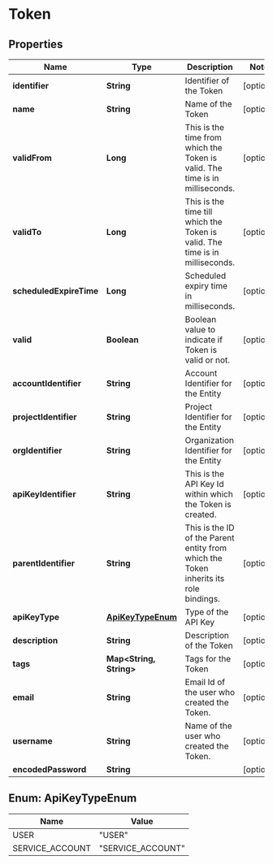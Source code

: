 # Token

## Properties
Name | Type | Description | Notes
------------ | ------------- | ------------- | -------------
**identifier** | **String** | Identifier of the Token |  [optional]
**name** | **String** | Name of the Token |  [optional]
**validFrom** | **Long** | This is the time from which the Token is valid. The time is in milliseconds. |  [optional]
**validTo** | **Long** | This is the time till which the Token is valid. The time is in milliseconds. |  [optional]
**scheduledExpireTime** | **Long** | Scheduled expiry time in milliseconds. |  [optional]
**valid** | **Boolean** | Boolean value to indicate if Token is valid or not. |  [optional]
**accountIdentifier** | **String** | Account Identifier for the Entity |  [optional]
**projectIdentifier** | **String** | Project Identifier for the Entity |  [optional]
**orgIdentifier** | **String** | Organization Identifier for the Entity |  [optional]
**apiKeyIdentifier** | **String** | This is the API Key Id within which the Token is created. |  [optional]
**parentIdentifier** | **String** | This is the ID of the Parent entity from which the Token inherits its role bindings. |  [optional]
**apiKeyType** | [**ApiKeyTypeEnum**](#ApiKeyTypeEnum) | Type of the API Key |  [optional]
**description** | **String** | Description of the Token |  [optional]
**tags** | **Map&lt;String, String&gt;** | Tags for the Token |  [optional]
**email** | **String** | Email Id of the user who created the Token. |  [optional]
**username** | **String** | Name of the user who created the Token. |  [optional]
**encodedPassword** | **String** |  |  [optional]

<a name="ApiKeyTypeEnum"></a>
## Enum: ApiKeyTypeEnum
Name | Value
---- | -----
USER | &quot;USER&quot;
SERVICE_ACCOUNT | &quot;SERVICE_ACCOUNT&quot;
